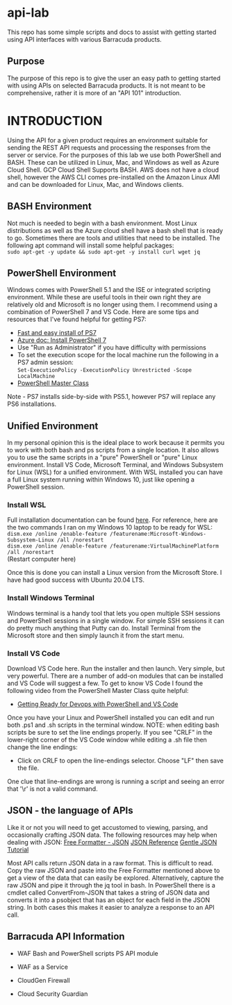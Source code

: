 # api-lab
This repo has some simple scripts and docs to assist with getting started using API interfaces with various Barracuda products. 

## Purpose
The purpose of this repo is to give the user an easy path to getting started with using APIs on selected Barracuda products. It is not meant to be comprehensive, rather it is more of an "API 101" introduction. 

# INTRODUCTION
Using the API for a given product requires an environment suitable for sending the REST API requests and processing the responses from the server or service. For the purposes of this lab we use both PowerShell and BASH. These can be utilized in Linux, Mac, and Windows as well as Azure Cloud Shell. GCP Cloud Shell Supports BASH. AWS does not have a cloud shell, however the AWS CLI comes pre-installed on the Amazon Linux AMI and can be downloaded for Linux, Mac, and Windows clients.

## BASH Environment
Not much is needed to begin with a bash environment. Most Linux distributions as well as the Azure cloud shell have a bash shell that is ready to go. Sometimes there are tools and utilities that need to be installed. The following apt command will install some helpful packages:  
    `sudo apt-get -y update && sudo apt-get -y install curl wget jq`

## PowerShell Environment
Windows comes with PowerShell 5.1 and the ISE or integrated scripting environment. While these are useful tools in their own right they are relatively old and Microsoft is no longer using them. I recommend using a combination of PowerShell 7 and VS Code. Here are some tips and resources that I've found helpful for getting PS7:
* [Fast and easy install of PS7](https://www.thomasmaurer.ch/2019/07/how-to-install-and-update-powershell-7/)
* [Azure doc: Install PowerShell 7](https://docs.microsoft.com/en-us/powershell/scripting/install/installing-powershell?view=powershell-7)
* Use "Run as Administrator" if you have difficulty with permissions
* To set the execution scope for the local machine run the following in a PS7 admin session:  
    `Set-ExecutionPolicy -ExecutionPolicy Unrestricted -Scope LocalMachine`
* [PowerShell Master Class](https://www.youtube.com/playlist?list=PLlVtbbG169nFq_hR7FcMYg32xsSAObuq8)

Note - PS7 installs side-by-side with PS5.1, however PS7 will replace any PS6 installations.

## Unified Environment
In my personal opinion this is the ideal place to work because it permits you to work with both bash and ps scripts from a single location. It also allows you to use the same scripts in a "pure" PowerShell or "pure" Linux environment. Install VS Code, Microsoft Terminal, and Windows Subsystem for Linux (WSL) for a unified environment. With WSL installed you can have a full Linux system running within Windows 10, just like opening a PowerShell session. 

### Install WSL
Full installation documentation can be found [here](https://docs.microsoft.com/en-us/windows/wsl/install-win10). For reference, here are the two commands I ran on my Windows 10 laptop to be ready for WSL:  
`dism.exe /online /enable-feature /featurename:Microsoft-Windows-Subsystem-Linux /all /norestart`  
`dism.exe /online /enable-feature /featurename:VirtualMachinePlatform /all /norestart`  
(Restart computer here)  

Once this is done you can install a Linux version from the Microsoft Store. I have had good success with Ubuntu 20.04 LTS.

### Install Windows Terminal
Windows terminal is a handy tool that lets you open multiple SSH sessions and PowerShell sessions in a single window. For simple SSH sessions it can do pretty much anything that Putty can do. Install Terminal from the Microsoft store and then simply launch it from the start menu.

### Install VS Code
Download VS Code here. Run the installer and then launch. Very simple, but very powerful. There are a number of add-on modules that can be installed and VS Code will suggest a few. To get to know VS Code I found the following video from the PowerShell Master Class quite helpful:
* [Getting Ready for Devops with PowerShell and VS Code](https://www.youtube.com/watch?v=yavDKHV-OOI&list=PLlVtbbG169nFq_hR7FcMYg32xsSAObuq8&index=6&t=1728s)

Once you have your Linux and PowerShell installed you can edit and run both .ps1 and .sh scripts in the terminal window. NOTE: when editing bash scripts be sure to set the line endings properly. If you see "CRLF" in the lower-right corner of the VS Code window while editing a .sh file then change the line endings:
* Click on CRLF to open the line-endings selector. Choose "LF" then save the file.

One clue that line-endings are wrong is running a script and seeing an error that '\r' is not a valid command. 

## JSON - the language of APIs
Like it or not you will need to get accustomed to viewing, parsing, and occasionally crafting JSON data.
The following resources may help when dealing with JSON:
[Free Formatter - JSON](https://www.freeformatter.com/json-validator.html)
[JSON Reference](https://www.json.org/json-en.html)
[Gentle JSON Tutorial](https://restfulapi.net/introduction-to-json/)

Most API calls return JSON data in a raw format. This is difficult to read. Copy the raw JSON and paste into the Free Formatter mentioned above to get a view of the data that can easily be explored. Alternatively, capture the raw JSON and pipe it through the jq tool in bash. In PowerShell there is a cmdlet called ConvertFrom-JSON that takes a string of JSON data and converts it into a psobject that has an object for each field in the JSON string. In both cases this makes it easier to analyze a response to an API call.

## Barracuda API Information
* WAF
Bash and PowerShell scripts
PS API module

* WAF as a Service

* CloudGen Firewall

* Cloud Security Guardian
